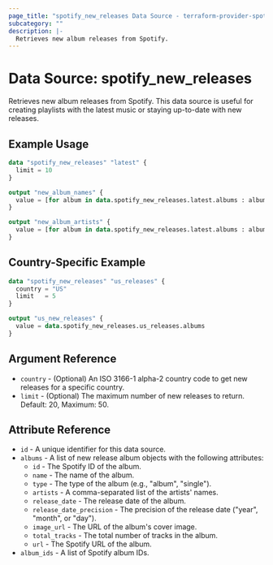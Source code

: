 ```yaml
---
page_title: "spotify_new_releases Data Source - terraform-provider-spotify"
subcategory: ""
description: |-
  Retrieves new album releases from Spotify.
---
```


# Data Source: spotify_new_releases

Retrieves new album releases from Spotify. This data source is useful for creating playlists with the latest music or staying up-to-date with new releases.

## Example Usage

```terraform
data "spotify_new_releases" "latest" {
  limit = 10
}

output "new_album_names" {
  value = [for album in data.spotify_new_releases.latest.albums : album.name]
}

output "new_album_artists" {
  value = [for album in data.spotify_new_releases.latest.albums : album.artists]
}
```

## Country-Specific Example

```terraform
data "spotify_new_releases" "us_releases" {
  country = "US"
  limit   = 5
}

output "us_new_releases" {
  value = data.spotify_new_releases.us_releases.albums
}
```

## Argument Reference

* `country` - (Optional) An ISO 3166-1 alpha-2 country code to get new releases for a specific country.
* `limit` - (Optional) The maximum number of new releases to return. Default: 20, Maximum: 50.

## Attribute Reference

* `id` - A unique identifier for this data source.
* `albums` - A list of new release album objects with the following attributes:
  * `id` - The Spotify ID of the album.
  * `name` - The name of the album.
  * `type` - The type of the album (e.g., "album", "single").
  * `artists` - A comma-separated list of the artists' names.
  * `release_date` - The release date of the album.
  * `release_date_precision` - The precision of the release date ("year", "month", or "day").
  * `image_url` - The URL of the album's cover image.
  * `total_tracks` - The total number of tracks in the album.
  * `url` - The Spotify URL of the album.
* `album_ids` - A list of Spotify album IDs.